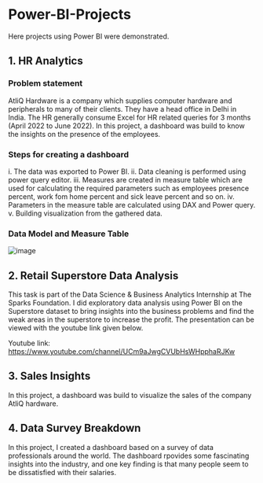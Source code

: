 # Power-BI-Projects

Here projects using Power BI were demonstrated.

## 1. HR Analytics

### Problem statement

AtliQ Hardware is a company which supplies computer hardware and peripherals to many of their clients. They have a head office in Delhi in India. The HR generally consume Excel for HR related queries for 3 months (April 2022 to June 2022). In this project, a dashboard was build to know the insights on the presence of the employees.

### Steps for creating a dashboard
i. The data was exported to Power BI.
ii. Data cleaning is performed using power query editor.
iii. Measures are created in measure table which are used for calculating the required parameters such as employees presence percent, work fom home percent and sick leave percent and so on.
iv. Parameters in the measure table are calculated using DAX and Power query.
v. Building visualization from the gathered data.

### Data Model and Measure Table

![image](https://user-images.githubusercontent.com/65249485/236461578-6ce6e4f1-436c-41ca-b8a4-66670154f27d.png)


## 2. Retail Superstore Data Analysis

This task is part of the Data Science & Business Analytics Internship at The Sparks Foundation. I did exploratory data analysis using Power BI on the Superstore dataset to bring insights into the business problems and find the weak areas in the superstore to increase the profit. The presentation can be viewed with the youtube link given below.

Youtube link: https://www.youtube.com/channel/UCm9aJwgCVUbHsWHpphaRJKw

## 3. Sales Insights

In this project, a dashboard was build to visualize the sales of the company AtliQ hardware.

## 4. Data Survey Breakdown

In this project, I created a dashboard based on a survey of data professionals around the world. The dashboard rpovides some fascinating insights into the industry, and one key finding is that many people seem to be dissatisfied with their salaries.
